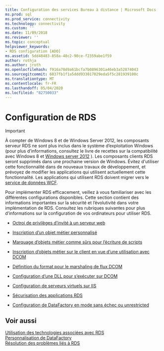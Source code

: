 ```yaml
---
title: Configuration des services Bureau à distance | Microsoft Docs
ms.prod: sql
ms.prod_service: connectivity
ms.technology: connectivity
ms.custom: ''
ms.date: 11/09/2018
ms.reviewer: ''
ms.topic: conceptual
helpviewer_keywords:
- RDS configuration [ADO]
ms.assetid: 5dd48483-858a-48c2-98ce-f2359abe1f59
author: rothja
ms.author: jroth
ms.openlocfilehash: f916a78d9a61bcfa7b0896301a46eb3a52874043
ms.sourcegitcommit: 6037fb1f1a5ddd933017029eda5f5c281939100c
ms.translationtype: MT
ms.contentlocale: fr-FR
ms.lasthandoff: 05/04/2020
ms.locfileid: "82750033"
---
```

# <a name="configuring-rds"></a>Configuration de RDS
> [!IMPORTANT]
>  À compter de Windows 8 et de Windows Server 2012, les composants serveur RDS ne sont plus inclus dans le système d’exploitation Windows (pour plus d’informations, consultez le livre de recettes sur la compatibilité avec Windows 8 et [Windows server 2012](https://www.microsoft.com/download/details.aspx?id=27416) ). Les composants clients RDS seront supprimés dans une prochaine version de Windows. Évitez d'utiliser cette fonctionnalité dans de nouveaux travaux de développement, et prévoyez de modifier les applications qui utilisent actuellement cette fonctionnalité. Les applications qui utilisent RDS doivent migrer vers le [service de données WCF](https://go.microsoft.com/fwlink/?LinkId=199565).  
  
 Pour implémenter RDS efficacement, veillez à vous familiariser avec les différentes configurations disponibles. Cette section contient des informations importantes sur la sécurité et l’évolutivité dans votre implémentation de RDS. Consultez les rubriques suivantes pour plus d’informations sur la configuration de vos ordinateurs pour utiliser RDS.  
  
-   [Octroi de privilèges d’invité à un serveur web](../../../ado/guide/remote-data-service/granting-guest-privileges-to-a-web-server-computer.md)  
  
-   [Inscription d’un objet métier personnalisé](../../../ado/guide/remote-data-service/registering-a-custom-business-object.md)  
  
-   [Marquage d’objets métier comme sûrs pour l’écriture de scripts](../../../ado/guide/remote-data-service/marking-business-objects-as-safe-for-scripting.md)  
  
-   [Inscription d’objets métier sur le client en vue d’une utilisation avec DCOM](../../../ado/guide/remote-data-service/registering-business-objects-on-the-client-for-use-with-dcom.md)  
  
-   [Définition du format pour le marshaling de flux DCOM](../../../ado/guide/remote-data-service/setting-dcom-stream-marshaling-format.md)  
  
-   [Configuration d’une DLL pour s’exécuter sur DCOM](../../../ado/guide/remote-data-service/enabling-a-dll-to-run-on-dcom.md)  
  
-   [Configuration de serveurs virtuels sur IIS](../../../ado/guide/remote-data-service/configuring-virtual-servers-on-iis.md)  
  
-   [Sécurisation des applications RDS](../../../ado/guide/remote-data-service/securing-rds-applications.md)  
  
-   [Configuration de DataFactory en mode sans échec ou unrestricted](../../../ado/guide/remote-data-service/configuring-datafactory-for-safe-or-unrestricted-modes.md)  
  
## <a name="see-also"></a>Voir aussi  
 [Utilisation des technologies associées avec RDS](../../../ado/guide/remote-data-service/using-related-technologies-with-rds.md)   
 [Personnalisation de DataFactory](../../../ado/guide/remote-data-service/datafactory-customization.md)   
 [Résolution des problèmes liés à RDS](../../../ado/guide/remote-data-service/troubleshooting-rds.md)


